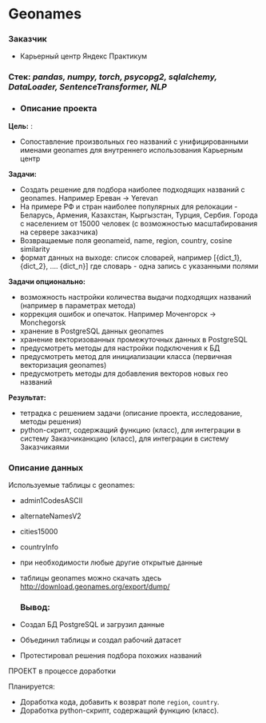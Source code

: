 # Geonames
### **Заказчик**

- Карьерный центр Яндекс Практикум

### **Стек:** *pandas, numpy, torch, psycopg2, sqlalchemy, DataLoader, SentenceTransformer, NLP*

- ### **Описание проекта**

**Цель:**
:
- Сопоставление произвольных гео названий с унифицированными именами geonames для внутреннего использования Карьерным центр
 
**Задачи:**

- Создать решение для подбора наиболее подходящих названий с geonames. Например Ереван -> Yerevan
- На примере РФ и стран наиболее популярных для релокации - Беларусь, Армения, Казахстан, Кыргызстан, Турция, Сербия. Города с населением от 15000 человек (с возможностью масштабирования на сервере заказчика)
- Возвращаемые поля geonameid, name, region, country, cosine similarity
- формат данных на выходе: список словарей, например [{dict_1}, {dict_2}, …. {dict_n}] где словарь - одна запись с указанными полями

**Задачи опционально:**

- возможность настройки количества выдачи подходящих названий (например в параметрах метода)
- коррекция ошибок и опечаток. Например Моченгорск -> Monchegorsk
- хранение в PostgreSQL данных geonames
- хранение векторизованных промежуточных данных в PostgreSQL
- предусмотреть методы для настройки подключения к БД
- предусмотреть метод для инициализации класса (первичная векторизация geonames)
- предусмотреть методы для добавления векторов новых гео названий

**Результат:** 

- тетрадка с решением задачи (описание проекта, исследование, методы решения)
- python-скрипт, содержащий функцию (класс), для интеграции в систему Заказчиканкцию (класс), для интеграции в систему Заказчикаями

### **Описание данных**
Используемые таблицы с geonames:

- admin1CodesASCII
- alternateNamesV2
- cities15000
- countryInfo
- при необходимости любые другие открытые данные
- таблицы geonames можно скачать здесь http://download.geonames.org/export/dump/

  ### **Вывод**:
- Создал БД PostgreSQL и загрузил данные
- Объединил таблицы и создал рабочий датасет
- Протестировал решения подбора похожих названий



ПРОЕКТ в процессе доработки

Планируется:

- Доработка кода, добавить к возврат поле `region`, `country`.
- Доработка python-скрипт, содержащий функцию (класс).

